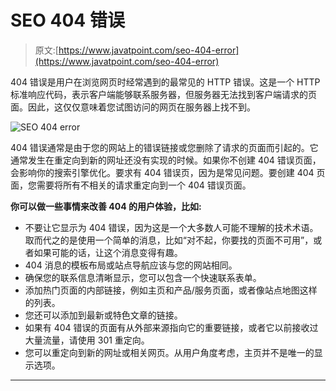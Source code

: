 # SEO 404 错误

> 原文:[https://www.javatpoint.com/seo-404-error](https://www.javatpoint.com/seo-404-error)

404 错误是用户在浏览网页时经常遇到的最常见的 HTTP 错误。这是一个 HTTP 标准响应代码，表示客户端能够联系服务器，但服务器无法找到客户端请求的页面。因此，这仅仅意味着您试图访问的网页在服务器上找不到。

![SEO 404 error](../Images/d3e711e8969e7313a930d69ce8b03f55.png)

404 错误通常是由于您的网站上的错误链接或您删除了请求的页面而引起的。它通常发生在重定向到新的网址还没有实现的时候。如果你不创建 404 错误页面，会影响你的搜索引擎优化。要求有 404 错误页，因为是常见问题。要创建 404 页面，您需要将所有不相关的请求重定向到一个 404 错误页面。

**你可以做一些事情来改善 404 的用户体验，比如:**

*   不要让它显示为 404 错误，因为这是一个大多数人可能不理解的技术术语。取而代之的是使用一个简单的消息，比如“对不起，你要找的页面不可用”，或者如果可能的话，让这个消息变得有趣。
*   404 消息的模板布局或站点导航应该与您的网站相同。
*   确保您的联系信息清晰显示，您可以包含一个快速联系表单。
*   添加热门页面的内部链接，例如主页和产品/服务页面，或者像站点地图这样的列表。
*   您还可以添加到最新或特色文章的链接。
*   如果有 404 错误的页面有从外部来源指向它的重要链接，或者它以前接收过大量流量，请使用 301 重定向。
*   您可以重定向到新的网址或相关网页。从用户角度考虑，主页并不是唯一的显示选项。

* * *